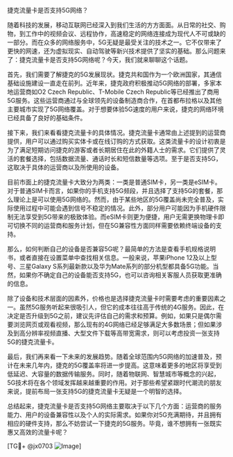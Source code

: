 捷克流量卡是否支持5G网络？

随着科技的发展，移动互联网已经深入到我们生活的方方面面。从日常的社交、购物，到工作中的视频会议、远程协作，高速稳定的网络连接成为现代人不可或缺的一部分。而在众多的网络服务中，5G无疑是最受关注的技术之一。它不仅带来了更快的网速，还为虚拟现实、自动驾驶等新兴技术提供了坚实的基础。那么问题来了：捷克流量卡是否支持5G网络呢？今天，我们就来聊聊这个话题。

首先，我们需要了解捷克的5G发展现状。捷克共和国作为一个欧洲国家，其通信基础设施建设一直走在前列。近年来，捷克政府积极推动5G网络的部署，多家本地运营商如O2 Czech Republic、T-Mobile Czech Republic等已经推出了商用5G服务。这些运营商通过与全球领先的设备制造商合作，在首都布拉格以及其他主要城市实现了5G网络覆盖。对于想要体验5G速度的用户来说，捷克的网络环境已经具备了良好的基础条件。

接下来，我们来看看捷克流量卡的具体情况。捷克流量卡通常由上述提到的运营商提供，用户可以通过购买实体卡或在线订购的方式获取。这类流量卡的设计初衷是为了满足短期访问捷克的游客或者长期居住在此的外籍人士的需求。它们提供了灵活的套餐选择，包括数据流量、通话时长和短信数量等选项。至于是否支持5G，这取决于具体的运营商以及所使用的设备。

目前市面上的捷克流量卡大致分为两类：一类是普通SIM卡，另一类是eSIM卡。对于普通SIM卡而言，如果你的手机支持5G频段，并且选择了支持5G的套餐，那么理论上是可以使用5G网络的。然而，由于某些地区的5G覆盖尚未完全普及，实际使用过程中可能会遇到信号不稳定的情况。此外，部分用户可能因为手机硬件限制无法享受到5G带来的极致体验。而eSIM卡则更为便捷，用户无需更换物理卡即可切换不同的运营商和服务计划，但在5G兼容性方面同样需要依赖终端设备的支持。

那么，如何判断自己的设备是否兼容5G呢？最简单的方法是查看手机规格说明书，或者直接在设置菜单中查找相关信息。一般来说，苹果iPhone 12及以上型号、三星Galaxy S系列最新款以及华为Mate系列的部分机型都具备5G功能。当然，如果你不确定自己的设备能否支持5G，也可以咨询相关客服人员获取更准确的信息。

除了设备和技术层面的因素外，价格也是选择捷克流量卡时需要考虑的重要因素之一。虽然5G服务听起来很吸引人，但它的成本往往高于传统的4G服务。因此，在决定是否升级到5G之前，建议先评估自己的需求和预算。例如，如果只是偶尔需要浏览网页或观看视频，那么现有的4G网络已经足够满足大多数场景；但如果涉及到高分辨率视频直播、大型文件下载等高带宽需求，则可以考虑投资一张支持5G的捷克流量卡。

最后，我们再来看一下未来的发展趋势。随着全球范围内5G网络的加速普及，预计在未来几年内，捷克的5G覆盖率将进一步提高。这意味着更多的地区将享受到低延迟、大容量的数据传输服务。同时，随着物联网、智慧城市等概念的兴起，5G技术将在各个领域发挥越来越重要的作用。对于那些希望紧跟时代潮流的朋友来说，提前布局一张支持5G的捷克流量卡无疑是一个明智的选择。

总结起来，捷克流量卡是否支持5G网络主要取决于以下几个方面：运营商的服务能力、用户的设备兼容性以及个人的实际需求。如果你对5G充满期待，并且拥有相应的硬件支持，那么不妨尝试一下捷克的5G服务。毕竟，谁不想拥有一张既实惠又高效的流量卡呢？

[TG💪+ @jx0703 ![Image](https://github.com/user-attachments/assets/dbca1d08-cadb-493c-b0ec-ad6f7a83f270)]